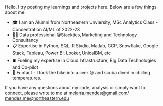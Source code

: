 Hello, I try posting my learnings and projects here. Below are a few things about me. 
 - 🎓 I am an Alumni from Northeastern Unviersity, MSc Analytics Class - Concentration AI/ML of 2022-23
 - 🧑‍🏭 Data professional @Stacktics, Marketing and Technology Consultancy
 - 📋 Expertise in Python, SQL, R Studio, Matlab, GCP, Snowflake, Google Stack, Tableau, Power Bi, Looker, UnicaIBM, etc
 - ⛽ Fueling my expertise in Cloud Infrastructure, Big Data Technologies and Co-pilot
 - 🌝 Funfact - I took the bike into a river 😆 and scuba dived in chilling temperatures.

If you have any questions about my code, analysis or simply want to connect, please write to me at melania.mendes@gmail.com/ mendes.me@northeastern.edu
